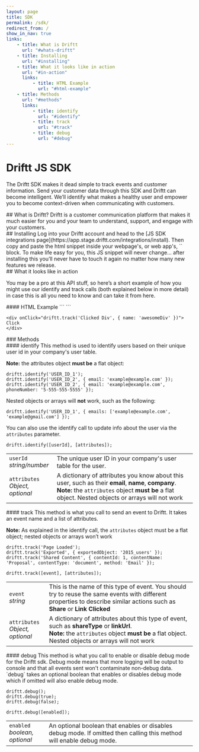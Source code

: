 ```yaml
---
layout: page
title: SDK
permalink: /sdk/
redirect_from: /
show_in_nav: true
links:
    - title: What is Driftt
      url: "#whats-driftt"
    - title: Installing
      url: "#installing"
    - title: What it looks like in action
      url: "#in-action"
      links:
          - title: HTML Example
            url: "#html-example"
    - title: Methods
      url: "#methods"
      links:
          - title: identify
            url: "#identify"
          - title: track
            url: "#track"
          - title: debug
            url: "#debug"
---
```


# Driftt JS SDK
The Driftt SDK makes it dead simple to track events and customer information. Send your customer data through this SDK and Driftt can become intelligent. We’ll identify what makes a healthy user and empower you to become context-driven when communicating with customers.

<div id="whats-driftt"></div>
## What is Driftt?
Driftt is a customer communication platform that makes it much easier for you and your team to understand, support, and engage with your customers.

<div id="installing"></div>
## Installing
Log into your Driftt account and head to the [JS SDK integrations page](https://app.stage.driftt.com/integrations/install). Then copy and paste the html snippet inside your webpage's, or web app's, `<head>` block.
To make life easy for you, this JS snippet will never change... after installing this you’ll never have to touch it again no matter how many new features we release.

<div id="in-action"></div>
## What it looks like in action

You may be a pro at this API stuff, so here’s a short example of how you might use our identify and track calls (both explained below in more detail) in case this is all you need to know and can take it from here.

<div id="html-example"></div>
#### HTML Example
```
<!-- html webpage -->
<script>
driftt.identify(userId, { email: 'abcd@email.com' });
</script>
```

```
<div onClick="driftt.track('Clicked Div', { name: 'awesomeDiv' })">
Click
</div>
```
<div id="methods"></div>
### Methods

<div id="identify"></div>
#### identify
This method is used to identify users based on their unique user id in your company's user table.

**Note:** the attributes object **must be** a flat object:

```
driftt.identify('USER_ID_1');
driftt.identify('USER_ID_2', { email: 'example@example.com' });
driftt.identify('USER_ID_2', { email: 'example@example.com', phoneNumber: '5-555-555-5555' });
```

Nested objects or arrays will **not** work, such as the following:

```
driftt.identify('USER_ID_1', { emails: ['example@example.com', 'example@gmail.com'] });
```

You can also use the identify call to update info about the user via the `attributes` parameter.

```
driftt.identify([userId], [attributes]);
```

<table>
  <tbody>
    <tr>
      <td>
        <code>userId</code>
        <br>
        <em>string/number</em>
      </td>
      <td>
        The unique user ID in your company's user table for the user.
      </td>
    </tr>
    <tr>
      <td>
        <code>attributes</code>
        <br>
        <em>Object, optional</em>
      </td>
      <td>
        A dictionary of attributes you know about this user, such as their <strong>email</strong>, <strong>name</strong>, <strong>company</strong>.
        <br>
        <strong>Note:</strong> the <code>attributes</code> object <strong>must be</strong> a flat object. Nested objects or arrays will not work
      </td>
    </tr>
  </tbody>
</table>

<div id="track"></div>
#### track
This method is what you call to send an event to Driftt. It takes an event name and a list of attributes.

**Note:** As explained in the identify call, the `attributes` object must be a flat object; nested objects or arrays won’t work

```
driftt.track('Page Loaded');
driftt.track('Exported', { exportedObject: '2015_users' });
driftt.track('Shared Content', { contentId: 1, contentName: 'Proposal', contentType: 'document', method: 'Email' });
```

```
driftt.track([event], [attributes]);
```

<table>
  <tbody>
    <tr>
      <td>
        <code>event</code>
        <br>
        <em>string</em>
      </td>
      <td>
        This is the name of this type of event. You should try to reuse the same events with different properties to describe similar actions such as <strong>Share</strong> or <strong>Link Clicked</strong>
      </td>
    </tr>
    <tr>
      <td>
        <code>attributes</code>
        <br>
        <em>Object, optional</em>
      </td>
      <td>
        A dictionary of attributes about this type of event, such as <strong>shareType</strong> or <strong>linkUrl</strong>.
        <br>
        <strong>Note:</strong> the <code>attributes</code> object <strong>must be</strong> a flat object. Nested objects or arrays will not work
      </td>
    </tr>
  </tbody>
</table>

<div id="debug"></div>
#### debug
This method is what you call to enable or disable debug mode for the Driftt sdk. Debug mode means that more logging will be output to console and that all events sent won't contaminate non-debug data. `debug` takes an optional boolean that enables or disables debug mode which if omitted will also enable debug mode.

```
driftt.debug();
driftt.debug(true);
driftt.debug(false);
```

```
driftt.debug([enabled]);
```

<table>
  <tbody>
    <tr>
      <td>
        <code>enabled</code>
        <br>
        <em>boolean, optional</em>
      </td>
      <td>
        An optional boolean that enables or disables debug mode. If omitted then calling this method will enable debug mode.
      </td>
    </tr>
  </tbody>
</table>